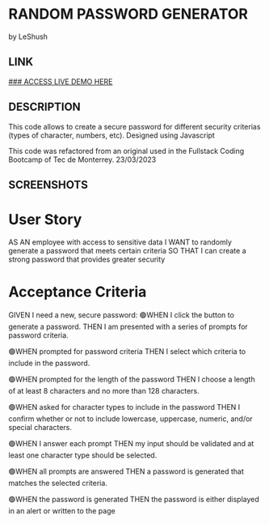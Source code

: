 # RANDOM PASSWORD GENERATOR
by LeShush

## LINK
[### ACCESS LIVE DEMO HERE](https://le-shush.github.io/03_psswdGen/)

## DESCRIPTION
This code allows to create a secure password for different security criterias (types of character, numbers, etc). 
Designed using Javascript

This code was refactored from an original used in the Fullstack Coding Bootcamp of Tec de Monterrey.
23/03/2023

## SCREENSHOTS
                                                                                    

# User Story
AS AN employee with access to sensitive data
I WANT to randomly generate a password that meets certain criteria
SO THAT I can create a strong password that provides greater security

# Acceptance Criteria

GIVEN I need a new, secure password:
🟢WHEN I click the button to generate a password.
THEN I am presented with a series of prompts for password criteria.

🟢WHEN prompted for password criteria
THEN I select which criteria to include in the password.

🟢WHEN prompted for the length of the password
THEN I choose a length of at least 8 characters and no more than 128 characters.

🟢WHEN asked for character types to include in the password
THEN I confirm whether or not to include lowercase, uppercase, numeric, and/or special characters.

🟢WHEN I answer each prompt
THEN my input should be validated and at least one character type should be selected.

🟢WHEN all prompts are answered
THEN a password is generated that matches the selected criteria.

🟢WHEN the password is generated
THEN the password is either displayed in an alert or written to the page
